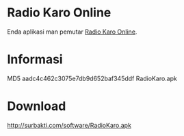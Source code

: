 Radio Karo Online
=========

Enda aplikasi man pemutar <a href="http://karo.or.id/radio">Radio Karo Online</a>.

Informasi
===
MD5
aadc4c462c3075e7db9d652baf345ddf  RadioKaro.apk

Download
===
http://surbakti.com/software/RadioKaro.apk
